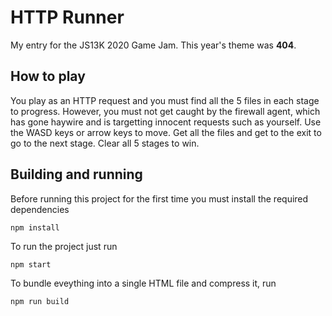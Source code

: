 # HTTP Runner
My entry for the JS13K 2020 Game Jam. This year's theme was **404**.

## How to play

You play as an HTTP request and you must find all the 5 files in each stage to
progress. However, you must not get caught by the firewall agent, which has
gone haywire and is targetting innocent requests such as yourself. Use the
WASD keys or arrow keys to move. Get all the files and get to the exit to go to
the next stage. Clear all 5 stages to win.

## Building and running

Before running this project for the first time you must install the required
dependencies
```
npm install
```

To run the project just run
```
npm start
```

To bundle eveything into a single HTML file and compress it, run
```
npm run build
```
